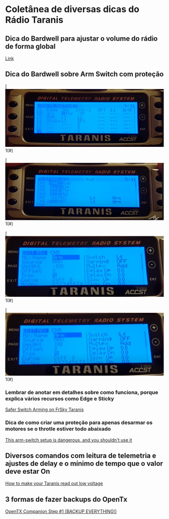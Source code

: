# Coletânea de diversas dicas do Rádio Taranis

## Dica do Bardwell para ajustar o volume do rádio de forma global
[Link](https://www.youtube.com/watch?v=zZZbnNzaVAA)

## Dica do Bardwell sobre Arm Switch com proteção

[![](figura1.jpg)1(#)

[![](figura2.jpg)1(#)

[![](figura3.jpg)1(#)

[![](figura4.jpg)1(#)


### Lembrar de anotar em detalhes sobre como funciona, porque explica vários recursos como Edge e Sticky
[Safer Switch Arming on FrSky Taranis](https://www.youtube.com/watch?v=bv3VJ1jznw8)

### Dica de como criar uma proteção para apenas desarmar os motores se o throtle estiver todo abaixado
[This arm-switch setup is dangerous, and you shouldn't use it](https://www.youtube.com/watch?v=r7GxIlPV1Xc&t=669s)

## Diversos comandos com leitura de telemetria e ajustes de delay e o mínimo de tempo que o valor deve estar On
[How to make your Taranis read out low voltage](https://www.youtube.com/watch?v=2xt623VAMEk)

## 3 formas de fazer backups do OpenTx
[OpenTX Companion Step #1 (BACKUP EVERYTHING!)](https://www.youtube.com/watch?v=vRn9UNujsMI)

